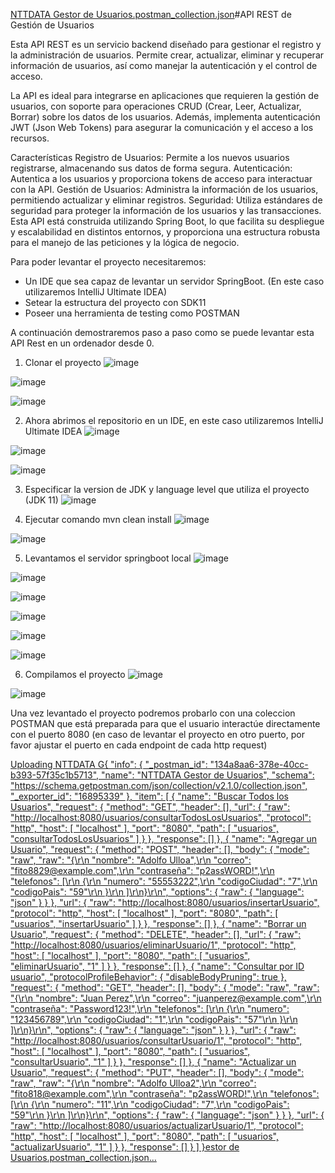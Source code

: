 [NTTDATA Gestor de Usuarios.postman_collection.json](https://github.com/Adolfouv/usuarios-api/files/13709757/NTTDATA.Gestor.de.Usuarios.postman_collection.json)#API REST de Gestión de Usuarios

Esta API REST es un servicio backend diseñado para gestionar el registro y la administración de usuarios. Permite crear, actualizar, eliminar y recuperar información de usuarios, así como manejar la autenticación y el control de acceso.

La API es ideal para integrarse en aplicaciones que requieren la gestión de usuarios, con soporte para operaciones CRUD (Crear, Leer, Actualizar, Borrar) sobre los datos de los usuarios. Además, implementa autenticación JWT (Json Web Tokens) para asegurar la comunicación y el acceso a los recursos.

Características
Registro de Usuarios: Permite a los nuevos usuarios registrarse, almacenando sus datos de forma segura.
Autenticación: Autentica a los usuarios y proporciona tokens de acceso para interactuar con la API.
Gestión de Usuarios: Administra la información de los usuarios, permitiendo actualizar y eliminar registros.
Seguridad: Utiliza estándares de seguridad para proteger la información de los usuarios y las transacciones.
Esta API está construida utilizando Spring Boot, lo que facilita su despliegue y escalabilidad en distintos entornos, y proporciona una estructura robusta para el manejo de las peticiones y la lógica de negocio.

Para poder levantar el proyecto necesitaremos:

- Un IDE que sea capaz de levantar un servidor SpringBoot. (En este caso utilizaremos IntelliJ Ultimate IDEA)
- Setear la estructura del proyecto con SDK11
- Poseer una herramienta de testing como POSTMAN


A continuación demostraremos paso a paso como se puede levantar esta API Rest en un ordenador desde 0.

1) Clonar el proyecto
![image](https://github.com/Adolfouv/usuarios-api/assets/69990720/d56dc700-da38-421e-a9b3-be9c6d711d44)

![image](https://github.com/Adolfouv/usuarios-api/assets/69990720/7adc0c8c-88c9-4b64-944b-19da87fd0226)

![image](https://github.com/Adolfouv/usuarios-api/assets/69990720/2e35a493-0de0-4f55-ba02-12baf403c5e5)


2) Ahora abrimos el repositorio en un IDE, en este caso utilizaremos IntelliJ Ultimate IDEA
![image](https://github.com/Adolfouv/usuarios-api/assets/69990720/9a5b363b-1662-44a3-82b2-4944f077e9ad)

![image](https://github.com/Adolfouv/usuarios-api/assets/69990720/fa3839dc-c699-4c73-980b-0565b5d8e8ca)

![image](https://github.com/Adolfouv/usuarios-api/assets/69990720/bf2b9282-b8b9-45dc-910c-e34db40da9c4)

3) Especificar la version de JDK y language level que utiliza el proyecto (JDK 11)
![image](https://github.com/Adolfouv/usuarios-api/assets/69990720/88867c23-ffae-46e9-9245-175d5b23fed6)

4) Ejecutar comando mvn clean install
![image](https://github.com/Adolfouv/usuarios-api/assets/69990720/c66dc1c5-e544-4238-a0b9-c3720e12650a)

![image](https://github.com/Adolfouv/usuarios-api/assets/69990720/2739849f-dce6-4d5d-8be2-6ba6512d356d)

5) Levantamos el servidor springboot local
![image](https://github.com/Adolfouv/usuarios-api/assets/69990720/1b811df3-fd1a-457e-9d47-b1f69c643018)

![image](https://github.com/Adolfouv/usuarios-api/assets/69990720/2d255f1d-728e-4ad7-bc9a-72f2b8fc00da)

![image](https://github.com/Adolfouv/usuarios-api/assets/69990720/e5b424a9-8839-4190-8ffa-1b425206b998)

![image](https://github.com/Adolfouv/usuarios-api/assets/69990720/a49070a8-d999-41e0-9b09-062554031fd2)

![image](https://github.com/Adolfouv/usuarios-api/assets/69990720/4ffb9889-883c-4c67-a741-8e3976ce45b2)

![image](https://github.com/Adolfouv/usuarios-api/assets/69990720/451f48fc-b84e-4c66-9c8d-72d82d743abd)


6) Compilamos el proyecto
![image](https://github.com/Adolfouv/usuarios-api/assets/69990720/68f96dfe-acb8-4b49-9476-0a82cd38bb23)

![image](https://github.com/Adolfouv/usuarios-api/assets/69990720/7216bb9e-67bc-4741-ba12-50430c7aac3f)


Una vez levantado el proyecto podremos probarlo con una coleccion POSTMAN que está preparada para que el usuario interactúe directamente con el puerto 8080 (en caso de levantar el proyecto en otro puerto, por favor ajustar el puerto en cada endpoint de cada http request)

[Uploading NTTDATA G{
	"info": {
		"_postman_id": "134a8aa6-378e-40cc-b393-57f35c1b5713",
		"name": "NTTDATA Gestor de Usuarios",
		"schema": "https://schema.getpostman.com/json/collection/v2.1.0/collection.json",
		"_exporter_id": "16895339"
	},
	"item": [
		{
			"name": "Buscar Todos los Usuarios",
			"request": {
				"method": "GET",
				"header": [],
				"url": {
					"raw": "http://localhost:8080/usuarios/consultarTodosLosUsuarios",
					"protocol": "http",
					"host": [
						"localhost"
					],
					"port": "8080",
					"path": [
						"usuarios",
						"consultarTodosLosUsuarios"
					]
				}
			},
			"response": []
		},
		{
			"name": "Agregar un Usuario",
			"request": {
				"method": "POST",
				"header": [],
				"body": {
					"mode": "raw",
					"raw": "{\r\n    \"nombre\": \"Adolfo Ulloa\",\r\n    \"correo\": \"fito8829@example.com\",\r\n    \"contraseña\": \"p2assWORD!\",\r\n    \"telefonos\": [\r\n        {\r\n            \"numero\": \"55553222\",\r\n            \"codigoCiudad\": \"7\",\r\n            \"codigoPais\": \"59\"\r\n        }\r\n    ]\r\n}\r\n",
					"options": {
						"raw": {
							"language": "json"
						}
					}
				},
				"url": {
					"raw": "http://localhost:8080/usuarios/insertarUsuario",
					"protocol": "http",
					"host": [
						"localhost"
					],
					"port": "8080",
					"path": [
						"usuarios",
						"insertarUsuario"
					]
				}
			},
			"response": []
		},
		{
			"name": "Borrar un Usuario",
			"request": {
				"method": "DELETE",
				"header": [],
				"url": {
					"raw": "http://localhost:8080/usuarios/eliminarUsuario/1",
					"protocol": "http",
					"host": [
						"localhost"
					],
					"port": "8080",
					"path": [
						"usuarios",
						"eliminarUsuario",
						"1"
					]
				}
			},
			"response": []
		},
		{
			"name": "Consultar por ID usuario",
			"protocolProfileBehavior": {
				"disableBodyPruning": true
			},
			"request": {
				"method": "GET",
				"header": [],
				"body": {
					"mode": "raw",
					"raw": "{\r\n    \"nombre\": \"Juan Perez\",\r\n    \"correo\": \"juanperez@example.com\",\r\n    \"contraseña\": \"Password123!\",\r\n    \"telefonos\": [\r\n        {\r\n            \"numero\": \"123456789\",\r\n            \"codigoCiudad\": \"1\",\r\n            \"codigoPais\": \"57\"\r\n        }\r\n    ]\r\n}\r\n",
					"options": {
						"raw": {
							"language": "json"
						}
					}
				},
				"url": {
					"raw": "http://localhost:8080/usuarios/consultarUsuario/1",
					"protocol": "http",
					"host": [
						"localhost"
					],
					"port": "8080",
					"path": [
						"usuarios",
						"consultarUsuario",
						"1"
					]
				}
			},
			"response": []
		},
		{
			"name": "Actualizar un Usuario",
			"request": {
				"method": "PUT",
				"header": [],
				"body": {
					"mode": "raw",
					"raw": "{\r\n    \"nombre\": \"Adolfo Ulloa2\",\r\n    \"correo\": \"fito818@example.com\",\r\n    \"contraseña\": \"p2assWORD!\",\r\n    \"telefonos\": [\r\n        {\r\n            \"numero\": \"11\",\r\n            \"codigoCiudad\": \"7\",\r\n            \"codigoPais\": \"59\"\r\n        }\r\n    ]\r\n}\r\n",
					"options": {
						"raw": {
							"language": "json"
						}
					}
				},
				"url": {
					"raw": "http://localhost:8080/usuarios/actualizarUsuario/1",
					"protocol": "http",
					"host": [
						"localhost"
					],
					"port": "8080",
					"path": [
						"usuarios",
						"actualizarUsuario",
						"1"
					]
				}
			},
			"response": []
		}
	]
}estor de Usuarios.postman_collection.json…]()

